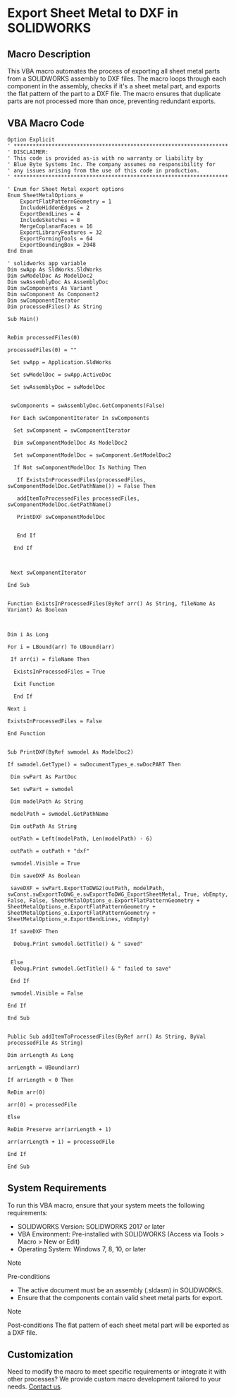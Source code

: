# Export Sheet Metal to DXF in SOLIDWORKS

## Macro Description

This VBA macro automates the process of exporting all sheet metal parts from a SOLIDWORKS assembly to DXF files. The macro loops through each component in the assembly, checks if it's a sheet metal part, and exports the flat pattern of the part to a DXF file. The macro ensures that duplicate parts are not processed more than once, preventing redundant exports.

## VBA Macro Code

```vbnet
Option Explicit
' ********************************************************************
' DISCLAIMER: 
' This code is provided as-is with no warranty or liability by 
' Blue Byte Systems Inc. The company assumes no responsibility for 
' any issues arising from the use of this code in production.
' ********************************************************************

' Enum for Sheet Metal export options
Enum SheetMetalOptions_e
    ExportFlatPatternGeometry = 1
    IncludeHiddenEdges = 2
    ExportBendLines = 4
    IncludeSketches = 8
    MergeCoplanarFaces = 16
    ExportLibraryFeatures = 32
    ExportFormingTools = 64
    ExportBoundingBox = 2048
End Enum

' solidworks app variable
Dim swApp As SldWorks.SldWorks
Dim swModelDoc As ModelDoc2
Dim swAssemblyDoc As AssemblyDoc
Dim swComponents As Variant
Dim swComponent As Component2
Dim swComponentIterator
Dim processedFiles() As String

Sub Main()


ReDim processedFiles(0)

processedFiles(0) = ""

 Set swApp = Application.SldWorks
 
 Set swModelDoc = swApp.ActiveDoc
 
 Set swAssemblyDoc = swModelDoc
 
 
 swComponents = swAssemblyDoc.GetComponents(False)

 For Each swComponentIterator In swComponents
  
  Set swComponent = swComponentIterator
  
  Dim swComponentModelDoc As ModelDoc2
  
  Set swComponentModelDoc = swComponent.GetModelDoc2
  
  If Not swComponentModelDoc Is Nothing Then
  
   If ExistsInProcessedFiles(processedFiles, swComponentModelDoc.GetPathName()) = False Then
   
   addItemToProcessedFiles processedFiles, swComponentModelDoc.GetPathName()
   
   PrintDXF swComponentModelDoc
   
   
   End If
   
  End If
 
  
 
 Next swComponentIterator

End Sub


Function ExistsInProcessedFiles(ByRef arr() As String, fileName As Variant) As Boolean



Dim i As Long

For i = LBound(arr) To UBound(arr)

 If arr(i) = fileName Then
 
  ExistsInProcessedFiles = True
  
  Exit Function
  
  End If

Next i

ExistsInProcessedFiles = False

End Function


Sub PrintDXF(ByRef swmodel As ModelDoc2)

If swmodel.GetType() = swDocumentTypes_e.swDocPART Then

 Dim swPart As PartDoc
 
 Set swPart = swmodel

 Dim modelPath As String
 
 modelPath = swmodel.GetPathName
 
 Dim outPath As String
 
 outPath = Left(modelPath, Len(modelPath) - 6)
 
 outPath = outPath + "dxf"
 
 swmodel.Visible = True
 
 Dim saveDXF As Boolean
 
 saveDXF = swPart.ExportToDWG2(outPath, modelPath, swConst.swExportToDWG_e.swExportToDWG_ExportSheetMetal, True, vbEmpty, False, False, SheetMetalOptions_e.ExportFlatPatternGeometry + SheetMetalOptions_e.ExportFlatPatternGeometry + SheetMetalOptions_e.ExportFlatPatternGeometry + SheetMetalOptions_e.ExportBendLines, vbEmpty)

 If saveDXF Then
 
  Debug.Print swmodel.GetTitle() & " saved"
 
 
 Else
  Debug.Print swmodel.GetTitle() & " failed to save"
 
 End If
 
 swmodel.Visible = False
 
End If

End Sub


Public Sub addItemToProcessedFiles(ByRef arr() As String, ByVal processedFile As String)

Dim arrLength As Long

arrLength = UBound(arr)

If arrLength < 0 Then

ReDim arr(0)

arr(0) = processedFile

Else

ReDim Preserve arr(arrLength + 1)
 
arr(arrLength + 1) = processedFile

End If

End Sub

```

## System Requirements
To run this VBA macro, ensure that your system meets the following requirements:

- SOLIDWORKS Version: SOLIDWORKS 2017 or later
- VBA Environment: Pre-installed with SOLIDWORKS (Access via Tools > Macro > New or Edit)
- Operating System: Windows 7, 8, 10, or later


>[!NOTE] 
> Pre-conditions
> - The active document must be an assembly (.sldasm) in SOLIDWORKS.
> - Ensure that the components contain valid sheet metal parts for export.

>[!NOTE] 
> Post-conditions
> The flat pattern of each sheet metal part will be exported as a DXF file.

## Customization
Need to modify the macro to meet specific requirements or integrate it with other processes? We provide custom macro development tailored to your needs. [Contact us](https://bluebyte.biz/contact).